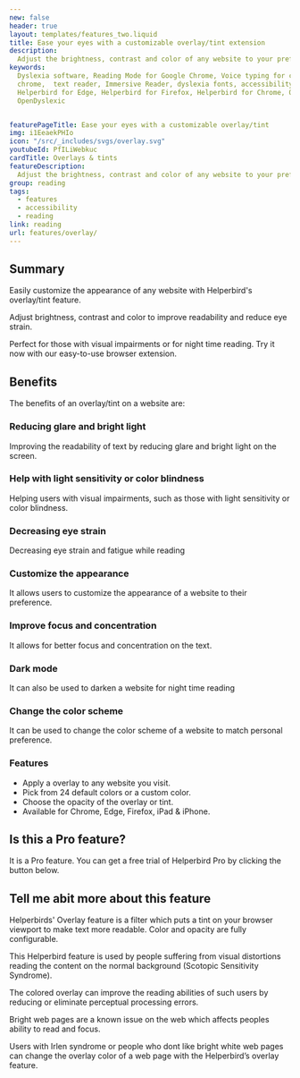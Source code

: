 ```yaml
---
new: false
header: true
layout: templates/features_two.liquid
title: Ease your eyes with a customizable overlay/tint extension
description:
  Adjust the brightness, contrast and color of any website to your preference. Reduce glare and bright light, ease eye strain and fatigue, and customize your browsing experience. Available now as an easy to use tint/overlay extension.
keywords:
  Dyslexia software, Reading Mode for Google Chrome, Voice typing for chrome, Text to speech for
  chrome,  text reader, Immersive Reader, dyslexia fonts, accessibility software, dyslexia software,
  Helperbird for Edge, Helperbird for Firefox, Helperbird for Chrome, Opendyslexic for Chrome,
  OpenDyslexic


featurePageTitle: Ease your eyes with a customizable overlay/tint
img: i1EeaekPHIo
icon: "/src/_includes/svgs/overlay.svg"
youtubeId: PfILiWebkuc
cardTitle: Overlays & tints
featureDescription:
  Adjust the brightness, contrast and color of any website to your preference. 
group: reading
tags: 
  - features
  - accessibility
  - reading
link: reading
url: features/overlay/
---
```



## Summary

Easily customize the appearance of any website with Helperbird's overlay/tint feature. 

Adjust brightness, contrast and color to improve readability and reduce eye strain. 

Perfect for those with visual impairments or for night time reading. Try it now with our easy-to-use browser extension.



## Benefits

The benefits of an overlay/tint on a website are:

### Reducing glare and bright light
Improving the readability of text by reducing glare and bright light on the screen.

### Help with light sensitivity or color blindness
Helping users with visual impairments, such as those with light sensitivity or color blindness.

### Decreasing eye strain
Decreasing eye strain and fatigue while reading

### Customize the appearance
It allows users to customize the appearance of a website to their preference.

### Improve focus and concentration
It allows for better focus and concentration on the text.

### Dark mode
It can also be used to darken a website for night time reading

### Change the color scheme
It can be used to change the color scheme of a website to match personal preference.


### Features

- Apply a overlay to any website you visit.
- Pick from 24 default colors or a custom color.
- Choose the opacity of the overlay or tint.
- Available for Chrome, Edge, Firefox, iPad &  iPhone.

      
## Is this a Pro feature?
It is a Pro feature. You can get a free trial of Helperbird Pro by clicking the button below.


## Tell me abit more about this feature
      
      
Helperbirds' Overlay feature is a filter which puts a tint on your browser viewport to make text more readable. Color and opacity are fully configurable. 

This Helperbird feature is used by people suffering from visual distortions reading the content on the normal background (Scotopic Sensitivity Syndrome).

The colored overlay can improve the reading abilities of such users by reducing or eliminate perceptual processing errors.

Bright web pages are a known issue on the web which affects peoples ability to read and focus.

Users with Irlen syndrome or people who dont like bright white web pages can change the overlay color of a web page with the Helperbird’s overlay feature.


